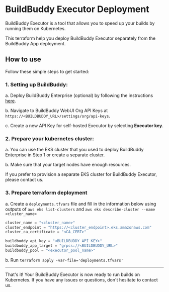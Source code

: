 # BuildBuddy Executor Deployment

BuildBuddy Executor is a tool that allows you to speed up your builds by running them on Kubernetes.

This terraform help you deploy BuildBuddy Executor separately from the BuildBuddy App deployment.

## How to use

Follow these simple steps to get started:

### 1. Setting up BuildBuddy:

a. Deploy BuildBuddy Enterprise (optional) by following the instructions [here](../README.md).

b. Navigate to BuildBuddy WebUI Org API Keys at `https://<BUILDBUDDY_URL>/settings/org/api-keys`.

c. Create a new API Key for self-hosted Executor by selecting **Executor key**.

### 2. Prepare your kubernetes cluster:

a. You can use the EKS cluster that you used to deploy BuildBuddy Enterprise in Step 1 or create a separate cluster.

b. Make sure that your target nodes have enough resources.

If you prefer to provision a separate EKS cluster for BuildBuddy Executor, please contact us.

### 3. Prepare terraform deployment

a. Create a `deployments.tfvars` file and fill in the information below using outputs of `aws eks list-clusters` and `aws eks describe-cluster --name <cluster_name>`

```terraform
cluster_name = "<cluster_name>"
cluster_endpoint = "https://<cluster_endpoint>.eks.amazonaws.com"
cluster_ca_certificate = "<CA_CERT>"

buildbuddy_api_key = "<BUILDBUDDY_API_KEY>"
buildbuddy_app_target = "grpcs://<BUILDBUDDY_URL>"
buildbuddy_pool = "<executor_pool_name>"
```

b. Run `terraform apply -var-file='deployments.tfvars'`

---

That's it! Your BuildBuddy Executor is now ready to run builds on Kubernetes. If you have any issues or questions, don't hesitate to contact us.
